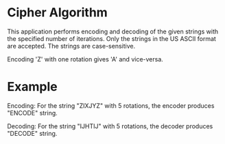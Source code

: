# Cipher Algorithm

This application performs encoding and decoding of the given strings with the specified number of iterations. Only the strings in the US ASCII format are accepted. The strings are case-sensitive.

Encoding 'Z' with one rotation gives 'A' and vice-versa.

# Example

Encoding: For the string "ZIXJYZ" with 5 rotations, the encoder produces "ENCODE" string.

Decoding: For the string "IJHTIJ" with 5 rotations, the decoder produces "DECODE" string.
